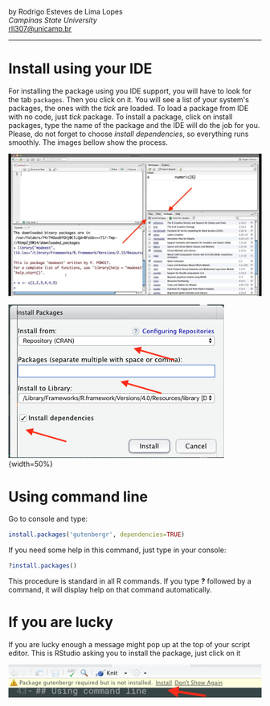 by Rodrigo Esteves de Lima Lopes\
*Campinas State University*\
[rll307\@unicamp.br](mailto:rll307@unicamp.br)

------------------------------------------------------------------------

# Install using your IDE

For installing the package using you IDE support, you will have to look
for the tab `packages`. Then you click on it. You will see a list of
your system's packages, the ones with the *tick* are loaded. To load a
package from IDE with no code, just *tick* package. To install a
package, click on install packages, type the name of the package and the
IDE will do the job for you. Please, do not forget to choose *install
dependencies*, so everything runs smoothly. The images bellow show the
process.

![Package screen](./images/01.jpg)

![Installation screen](./images/02.png){width=50%}

# Using command line

Go to console and type:

``` r
install.packages('gutenbergr', dependencies=TRUE)
```

If you need some help in this command, just type in your console:

``` r
?install.packages()
```

This procedure is standard in all R commands. If you type **?** followed
by a command, it will display help on that command automatically.

# If you are lucky

If you are lucky enough a message might pop up at the top of your script
editor. This is RStudio asking you to install the package, just click on
it

![You are lucky](./images/03.png)
